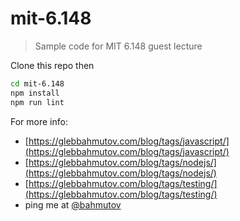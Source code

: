 # mit-6.148

> Sample code for MIT 6.148 guest lecture

Clone this repo then

```sh
cd mit-6.148
npm install
npm run lint
```

For more info:

* [https://glebbahmutov.com/blog/tags/javascript/](https://glebbahmutov.com/blog/tags/javascript/)
* [https://glebbahmutov.com/blog/tags/nodejs/](https://glebbahmutov.com/blog/tags/nodejs/)
* [https://glebbahmutov.com/blog/tags/testing/](https://glebbahmutov.com/blog/tags/testing/)
* ping me at [@bahmutov](https://twitter.com/bahmutov)
